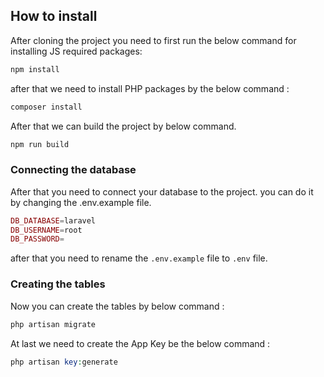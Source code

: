 ## How to install

After cloning the project you need to first run the below command for installing JS required packages: 

```php
npm install
```

after that we need to install PHP packages by the below command : 

```php
composer install
```

After that we can build the project by below command.
```php
npm run build
```

### Connecting the database

After that you need to connect your database to the project. you can do it by changing the .env.example file.

```php
DB_DATABASE=laravel
DB_USERNAME=root
DB_PASSWORD=
```

after that you need to rename the `.env.example` file to `.env` file.


### Creating the tables

Now you can create the tables by below command :

```php
php artisan migrate
```

At last we need to create the App Key be the below command : 

```php
php artisan key:generate
```